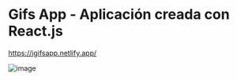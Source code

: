 # Gifs App - Aplicación creada con React.js
https://igifsapp.netlify.app/

![image](https://github.com/user-attachments/assets/99f0d35b-0633-4cfb-bf9d-c2709565f6c5)

